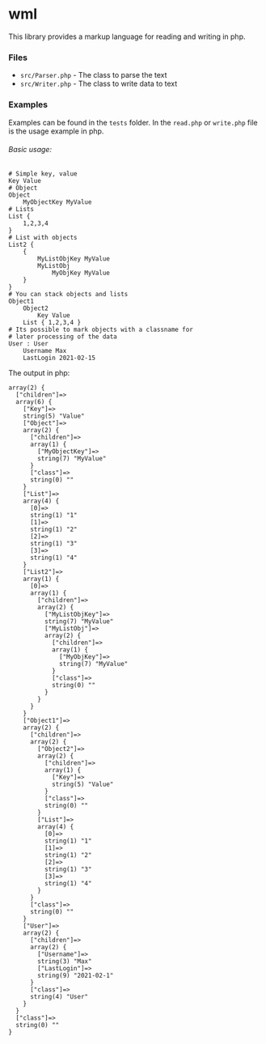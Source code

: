 # wml

This library provides a markup language for reading and writing in php.

### Files

- ```src/Parser.php``` - The class to parse the text
- ```src/Writer.php``` - The class to write data to text

### Examples

Examples can be found in the ```tests``` folder. 
In the ```read.php``` or ```write.php``` file is the usage example in php.

###### Basic usage:

```
# Simple key, value
Key Value
# Object
Object
    MyObjectKey MyValue
# Lists
List {
    1,2,3,4
}
# List with objects
List2 {
    {
        MyListObjKey MyValue
        MyListObj
            MyObjKey MyValue
    }
}
# You can stack objects and lists
Object1
    Object2
        Key Value
    List { 1,2,3,4 }
# Its possible to mark objects with a classname for
# later processing of the data
User : User
    Username Max
    LastLogin 2021-02-15
```

The output in php:

```
array(2) {
  ["children"]=>
  array(6) {
    ["Key"]=>
    string(5) "Value"
    ["Object"]=>
    array(2) {
      ["children"]=>
      array(1) {
        ["MyObjectKey"]=>
        string(7) "MyValue"
      }
      ["class"]=>
      string(0) ""
    }
    ["List"]=>
    array(4) {
      [0]=>
      string(1) "1"
      [1]=>
      string(1) "2"
      [2]=>
      string(1) "3"
      [3]=>
      string(1) "4"
    }
    ["List2"]=>
    array(1) {
      [0]=>
      array(1) {
        ["children"]=>
        array(2) {
          ["MyListObjKey"]=>
          string(7) "MyValue"
          ["MyListObj"]=>
          array(2) {
            ["children"]=>
            array(1) {
              ["MyObjKey"]=>
              string(7) "MyValue"
            }
            ["class"]=>
            string(0) ""
          }
        }
      }
    }
    ["Object1"]=>
    array(2) {
      ["children"]=>
      array(2) {
        ["Object2"]=>
        array(2) {
          ["children"]=>
          array(1) {
            ["Key"]=>
            string(5) "Value"
          }
          ["class"]=>
          string(0) ""
        }
        ["List"]=>
        array(4) {
          [0]=>
          string(1) "1"
          [1]=>
          string(1) "2"
          [2]=>
          string(1) "3"
          [3]=>
          string(1) "4"
        }
      }
      ["class"]=>
      string(0) ""
    }
    ["User"]=>
    array(2) {
      ["children"]=>
      array(2) {
        ["Username"]=>
        string(3) "Max"
        ["LastLogin"]=>
        string(9) "2021-02-1"
      }
      ["class"]=>
      string(4) "User"
    }
  }
  ["class"]=>
  string(0) ""
}
```
